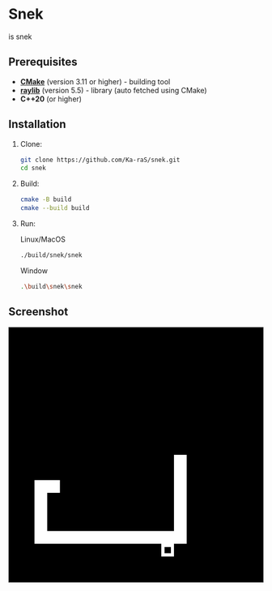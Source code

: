 # Snek

is snek

## Prerequisites

- [**CMake**](https://cmake.org/download/) (version 3.11 or higher) - building tool
- [**raylib**](https://github.com/raysan5/raylib) (version 5.5) - library (auto fetched using CMake)
- **C++20** (or higher)

## Installation

1. Clone:
    ```bash
    git clone https://github.com/Ka-raS/snek.git
    cd snek
    ```

2. Build:
    ```bash
    cmake -B build
    cmake --build build
    ```

3. Run:

   Linux/MacOS
    ```bash
    ./build/snek/snek
    ```
   Window
    ```bash
    .\build\snek\snek
    ```

## Screenshot

<div align="center">
  <img src="resources/screenshot.png" alt="Screenshot" />
</div>
